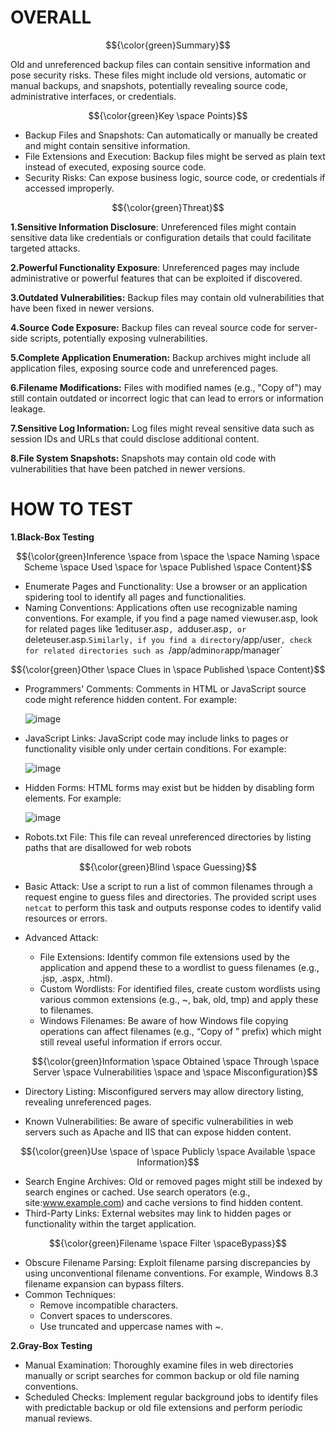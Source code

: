 # OVERALL #

$${\color{green}Summary}$$

Old and unreferenced backup files can contain sensitive information and pose security risks. These files might include old versions, automatic or manual backups, and snapshots, potentially revealing source code, administrative interfaces, or credentials.

$${\color{green}Key \space Points}$$

- Backup Files and Snapshots: Can automatically or manually be created and might contain sensitive information.
- File Extensions and Execution: Backup files might be served as plain text instead of executed, exposing source code.
- Security Risks: Can expose business logic, source code, or credentials if accessed improperly.

$${\color{green}Threat}$$

**1.Sensitive Information Disclosure**: Unreferenced files might contain sensitive data like credentials or configuration details that could facilitate targeted attacks.

**2.Powerful Functionality Exposure**: Unreferenced pages may include administrative or powerful features that can be exploited if discovered.

**3.Outdated Vulnerabilities:** Backup files may contain old vulnerabilities that have been fixed in newer versions.

**4.Source Code Exposure:** Backup files can reveal source code for server-side scripts, potentially exposing vulnerabilities.

**5.Complete Application Enumeration:** Backup archives might include all application files, exposing source code and unreferenced pages.

**6.Filename Modifications:** Files with modified names (e.g., "Copy of") may still contain outdated or incorrect logic that can lead to errors or information leakage.

**7.Sensitive Log Information:** Log files might reveal sensitive data such as session IDs and URLs that could disclose additional content.

**8.File System Snapshots:** Snapshots may contain old code with vulnerabilities that have been patched in newer versions.

# HOW TO TEST #

**1.Black-Box Testing**

$${\color{green}Inference \space from \space the \space Naming \space Scheme \space Used \space for \space Published \space Content}$$

- Enumerate Pages and Functionality: Use a browser or an application spidering tool to identify all pages and functionalities.
- Naming Conventions: Applications often use recognizable naming conventions. For example, if you find a page named viewuser.asp, look for related pages like 1edituser.asp`, `adduser.asp`, or `deleteuser.asp.` Similarly, if you find a directory `/app/user`, check for related directories such as `/app/admin` or `app/manager`

$${\color{green}Other \space Clues in \space Published \space Content}$$

- Programmers' Comments: Comments in HTML or JavaScript source code might reference hidden content. For example:

  ![image](https://github.com/user-attachments/assets/0ff5a22e-024b-4b4b-aeb2-0cefe7d37107)

- JavaScript Links: JavaScript code may include links to pages or functionality visible only under certain conditions. For example:

  ![image](https://github.com/user-attachments/assets/da547c84-2041-422f-b409-03e8e9eba38f)

- Hidden Forms: HTML forms may exist but be hidden by disabling form elements. For example:

  ![image](https://github.com/user-attachments/assets/9023acf1-2e2c-43f1-a0af-9fff3b02fa05)

- Robots.txt File: This file can reveal unreferenced directories by listing paths that are disallowed for web robots

$${\color{green}Blind \space Guessing}$$

- Basic Attack: Use a script to run a list of common filenames through a request engine to guess files and directories. The provided script uses `netcat` to perform this task and outputs response codes to identify valid resources or errors.
- Advanced Attack:
  - File Extensions: Identify common file extensions used by the application and append these to a wordlist to guess filenames (e.g., .jsp, .aspx, .html).
  - Custom Wordlists: For identified files, create custom wordlists using various common extensions (e.g., ~, bak, old, tmp) and apply these to filenames.
  - Windows Filenames: Be aware of how Windows file copying operations can affect filenames (e.g., “Copy of ” prefix) which might still reveal useful information if errors occur.
 
  $${\color{green}Information \space Obtained \space Through \space Server \space Vulnerabilities \space and \space Misconfiguration}$$

- Directory Listing: Misconfigured servers may allow directory listing, revealing unreferenced pages.
- Known Vulnerabilities: Be aware of specific vulnerabilities in web servers such as Apache and IIS that can expose hidden content.

$${\color{green}Use \space of \space Publicly \space Available \space 
Information}$$

- Search Engine Archives: Old or removed pages might still be indexed by search engines or cached. Use search operators (e.g., site:www.example.com) and cache versions to find hidden content.
- Third-Party Links: External websites may link to hidden pages or functionality within the target application.

$${\color{green}Filename \space Filter \spaceBypass}$$

- Obscure Filename Parsing: Exploit filename parsing discrepancies by using unconventional filename conventions. For example, Windows 8.3 filename expansion can bypass filters.
- Common Techniques:
  - Remove incompatible characters.
  - Convert spaces to underscores.
  - Use truncated and uppercase names with ~<digit>.

**2.Gray-Box Testing**

- Manual Examination: Thoroughly examine files in web directories manually or script searches for common backup or old file naming conventions.
- Scheduled Checks: Implement regular background jobs to identify files with predictable backup or old file extensions and perform periodic manual reviews.
